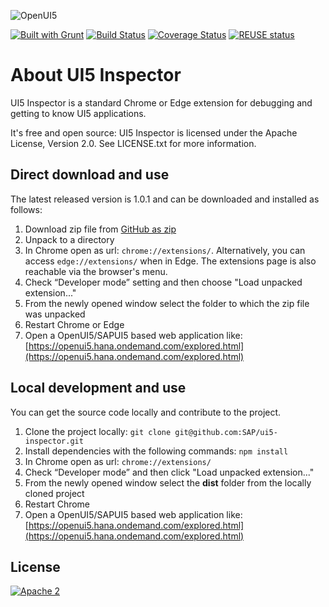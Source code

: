 ![OpenUI5](http://openui5.org/images/OpenUI5_new_big_side.png)

[![Built with Grunt](https://cdn.gruntjs.com/builtwith.png)](http://gruntjs.com/)
[![Build Status](https://travis-ci.org/SAP/ui5-inspector.svg?branch=master)](https://travis-ci.org/SAP/ui5-inspector)
[![Coverage Status](https://coveralls.io/repos/SAP/ui5-inspector/badge.svg?branch=master&service=github)](https://coveralls.io/github/SAP/ui5-inspector?branch=master)
[![REUSE status](https://api.reuse.software/badge/github.com/SAP/ui5-inspector)](https://api.reuse.software/info/github.com/SAP/ui5-inspector)

# About UI5 Inspector

UI5 Inspector is a standard Chrome or Edge extension for debugging and getting to know UI5 applications.

It's free and open source: UI5 Inspector is licensed under the Apache License, Version 2.0.
See LICENSE.txt for more information.

## Direct download and use

The latest released version is 1.0.1 and can be downloaded and installed as follows:

1. Download zip file from [GitHub as zip](https://github.com/SAP/ui5-inspector/releases)
2. Unpack to a directory
3. In Chrome open as url: `chrome://extensions/`. Alternatively, you can access `edge://extensions/` when in Edge. The extensions page is also reachable via the browser's menu.
4. Check “Developer mode” setting and then choose "Load unpacked extension..."
5. From the newly opened window select the folder to which the zip file was unpacked
6. Restart Chrome or Edge
7. Open a OpenUI5/SAPUI5 based web application like: [https://openui5.hana.ondemand.com/explored.html](https://openui5.hana.ondemand.com/explored.html)

## Local development and use

You can get the source code locally and contribute to the project.

1. Clone the project locally: `git clone git@github.com:SAP/ui5-inspector.git`
2. Install dependencies with the following commands: `npm install`
3. In Chrome open as url: `chrome://extensions/`
4. Check “Developer mode” and then click "Load unpacked extension..."
5. From the newly opened window select the **dist** folder from the locally cloned project
6. Restart Chrome
7. Open a OpenUI5/SAPUI5 based web application like: [https://openui5.hana.ondemand.com/explored.html](https://openui5.hana.ondemand.com/explored.html)

## License

[![Apache 2](https://img.shields.io/badge/license-Apache%202-blue.svg)](./LICENSE.txt)
